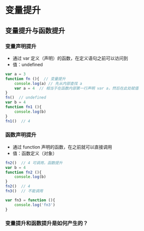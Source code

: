 # 变量提升
## 变量提升与函数提升

### 变量声明提升
+ 通过 var 定义（声明）的函数，在定义语句之前可以访问到
+ 值：undefined
```javascript
var a = 3
function fn (){  // 变量提升
    console.log(a) // 先从内部查找 a
    var a = 4  // 相当于在函数内部第一行声明 var a，然后在此处赋值
}
fn()  // undefined
var b = 4
function fn1 (){
    console.log(b)
}
fn1()  // 4
```
### 函数声明提升
+ 通过 function 声明的函数，在之前就可以直接调用
+ 值：函数定义（对象）
```javascript
fn2()  // 4 可调用，函数提升
var b = 4
function fn2 (){
    console.log(b)
}
fn2()  // 4
fn3()  // 不能调用

var fn3 = function (){
    console.log('fn3')
}
```

### 变量提升和函数提升是如何产生的？
